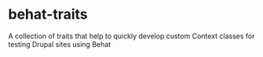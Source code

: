 # behat-traits
A collection of traits that help to quickly develop custom Context classes for testing Drupal sites using Behat
